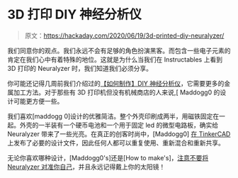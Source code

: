 # 3D 打印 DIY 神经分析仪

> 原文：<https://hackaday.com/2020/06/19/3d-printed-diy-neuralyzer/>

我们同意你的观点。我们永远不会有足够的角色扮演黑客。而包含一些电子元素的肯定在我们心中有着特殊的地位。这就是为什么当我们在 Instructables 上看到 3D 打印的 Neuralyzer 时，我们知道我们必须分享。

你可能还记得几周前我们介绍过的[【如何制作】DIY 神经分析仪](https://hackaday.com/2020/05/15/diy-neuralyzer-from-scrap-parts/)，它需要更多的金属加工方法。对于那些有 3D 打印机但没有机械商店的人来说,[ Maddogg0 的设计可能更方便一些。

我们喜欢[maddogg 0]设计的优雅简洁。整个外壳印刷成两半，用磁铁固定在一起。外壳的一半装有一个硬币电池和一个用于固定 led 的微型电路板，确实给 Neuralyzer 带来了一些光亮。在真正的创客时尚中，[Maddogg0] [在 TinkerCAD](https://www.tinkercad.com/users/iZE9P0shyi2-madison-shaw-class-of-2023) 上发布了必要的设计文件，因此任何人都可以重复使用、重新混合和重新共享。

无论你喜欢哪种设计，[Maddogg0's]还是[How to make's]，[注意不要将 Neuralyzer 对准你自己](https://hackaday.com/2014/10/13/uc-davis-researchers-use-light-to-erase-memories-in-genetically-altered-mice/)，并且永远记得戴上你的太阳镜！